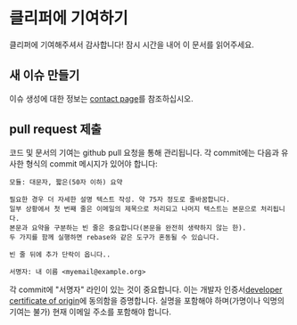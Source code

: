 # 클리퍼에 기여하기

클리퍼에 기여해주셔서 감사합니다! 잠시 시간을 내어 이 문서를 읽어주세요.

## 새 이슈 만들기

이슈 생성에 대한 정보는 [contact page](Contact.md)를 참조하십시오.

## pull request 제출

코드 및 문서의 기여는 github pull 요청을 통해 관리됩니다. 각 commit에는 다음과 유사한 형식의 commit 메시지가 있어야 합니다:

```
모듈: 대문자, 짧은(50자 이하) 요약

필요한 경우 더 자세한 설명 텍스트 작성. 약 75자 정도로 줄바꿈합니다.
일부 상황에서 첫 번째 줄은 이메일의 제목으로 처리되고 나머지 텍스트는 본문으로 처리됩니다.
본문과 요약을 구분하는 빈 줄은 중요합니다(본문을 완전히 생략하지 않는 한).
두 가지를 함께 실행하면 rebase와 같은 도구가 혼동될 수 있습니다.

빈 줄 뒤에 추가 단락이 옵니다..

서명자: 내 이름 <myemail@example.org>
```

각 commit에 "서명자" 라인이 있는 것이 중요합니다. 이는 개발자 인증서[developer certificate of origin](developer-certificate-of-origin)에 동의함을 증명합니다. 실명을 포함해야 하며(가명이나 익명의 기여는 불가) 현재 이메일 주소를 포함해야 합니다.
